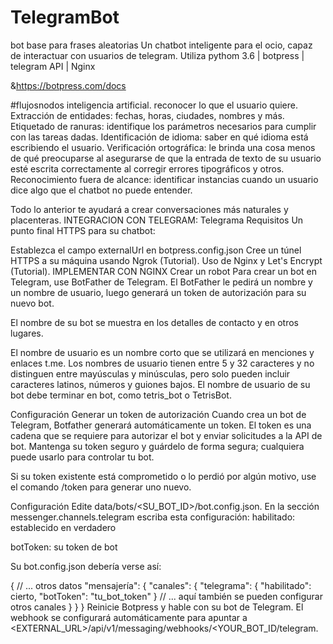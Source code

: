 # TelegramBot
 bot base para frases aleatorias 
Un chatbot inteligente para el ocio, capaz de interactuar con usuarios de telegram. Utiliza pythom 3.6 | botpress | telegram API | Nginx

&https://botpress.com/docs

#flujosnodos inteligencia artificial. 
 reconocer lo que el usuario quiere.
Extracción de entidades:
fechas, horas, ciudades, nombres y más.
Etiquetado de ranuras: identifique los parámetros necesarios para cumplir con las tareas dadas.
Identificación de idioma:
 saber en qué idioma está escribiendo el usuario.
Verificación ortográfica: le brinda una cosa menos de qué preocuparse al asegurarse de que la entrada de texto de su usuario esté escrita correctamente al corregir errores tipográficos y otros.
Reconocimiento fuera de alcance:
identificar instancias cuando un usuario dice algo que el chatbot no puede entender.

Todo lo anterior te ayudará a crear conversaciones más naturales y placenteras.
INTEGRACION CON TELEGRAM: 
Telegrama
Requisitos
Un punto final HTTPS para su chatbot:

Establezca el campo externalUrl en botpress.config.json
Cree un túnel HTTPS a su máquina usando Ngrok (Tutorial).
Uso de Nginx y Let's Encrypt (Tutorial). IMPLEMENTAR CON NGINX
Crear un robot
Para crear un bot en Telegram, use BotFather de Telegram. El BotFather le pedirá un nombre y un nombre de usuario, luego generará un token de autorización para su nuevo bot.

El nombre de su bot se muestra en los detalles de contacto y en otros lugares.

El nombre de usuario es un nombre corto que se utilizará en menciones y enlaces t.me. Los nombres de usuario tienen entre 5 y 32 caracteres y no distinguen entre mayúsculas y minúsculas, pero solo pueden incluir caracteres latinos, números y guiones bajos. El nombre de usuario de su bot debe terminar en bot, como tetris_bot o TetrisBot.

Configuración
Generar un token de autorización
Cuando crea un bot de Telegram, Botfather generará automáticamente un token. El token es una cadena que se requiere para autorizar el bot y enviar solicitudes a la API de bot. Mantenga su token seguro y guárdelo de forma segura; cualquiera puede usarlo para controlar tu bot.

Si su token existente está comprometido o lo perdió por algún motivo, use el comando /token para generar uno nuevo.

Configuración
Edite data/bots/<SU_BOT_ID>/bot.config.json. En la sección messenger.channels.telegram escriba esta configuración:
habilitado: establecido en verdadero

botToken: su token de bot

Su bot.config.json debería verse así:

{
  // ... otros datos
  "mensajería": {
    "canales": {
      "telegrama": {
        "habilitado": cierto,
        "botToken": "tu_bot_token"
      }
      // ... aquí también se pueden configurar otros canales
    }
  }
}
Reinicie Botpress y hable con su bot de Telegram. El webhook se configurará automáticamente para apuntar a <EXTERNAL_URL>/api/v1/messaging/webhooks/<YOUR_BOT_ID/telegram.
